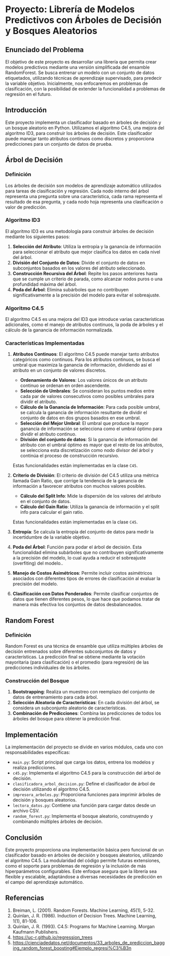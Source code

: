 # Proyecto: Librería de Modelos Predictivos con Árboles de Decisión y Bosques Aleatorios

## Enunciado del Problema

El objetivo de este proyecto es desarrollar una librería que permita crear modelos predictivos mediante una versión simplificada del ensamble RandomForest. Se busca entrenar un modelo con un conjunto de datos etiquetados, utilizando técnicas de aprendizaje supervisado, para predecir la variable objetivo. Inicialmente, nos enfocaremos en problemas de clasificación, con la posibilidad de extender la funcionalidad a problemas de regresión en el futuro.

## Introducción

Este proyecto implementa un clasificador basado en árboles de decisión y un bosque aleatorio en Python. Utilizamos el algoritmo C4.5, una mejora del algoritmo ID3, para construir los árboles de decisión. Este clasificador puede manejar tanto atributos continuos como discretos y proporciona predicciones para un conjunto de datos de prueba.

## Árbol de Decisión

### Definición

Los árboles de decisión son modelos de aprendizaje automático utilizados para tareas de clasificación y regresión. Cada nodo interno del árbol representa una pregunta sobre una característica, cada rama representa el resultado de esa pregunta, y cada nodo hoja representa una clasificación o valor de predicción.

### Algoritmo ID3

El algoritmo ID3 es una metodología para construir árboles de decisión mediante los siguientes pasos:

1. **Selección del Atributo**: Utiliza la entropía y la ganancia de información para seleccionar el atributo que mejor clasifica los datos en cada nivel del árbol.
2. **División del Conjunto de Datos**: Divide el conjunto de datos en subconjuntos basados en los valores del atributo seleccionado.
3. **Construcción Recursiva del Árbol**: Repite los pasos anteriores hasta que se cumple un criterio de parada, como alcanzar nodos puros o una profundidad máxima del árbol.
4. **Poda del Árbol**: Elimina subárboles que no contribuyen significativamente a la precisión del modelo para evitar el sobreajuste.

### Algoritmo C4.5

El algoritmo C4.5 es una mejora del ID3 que introduce varias características adicionales, como el manejo de atributos continuos, la poda de árboles y el cálculo de la ganancia de información normalizada.

### Características Implementadas

1. **Atributos Continuos**: El algoritmo C4.5 puede manejar tanto atributos categóricos como continuos. Para los atributos continuos, se busca el umbral que maximiza la ganancia de información, dividiendo así el atributo en un conjunto de valores discretos.
    - **Ordenamiento de Valores**: Los valores únicos de un atributo continuo se ordenan en orden ascendente.
    - **Selección de Umbrales**: Se consideran los puntos medios entre cada par de valores consecutivos como posibles umbrales para dividir el atributo.
    - **Cálculo de la Ganancia de Información**: Para cada posible umbral, se calcula la ganancia de información resultante de dividir el conjunto de datos en dos grupos basados en ese umbral.
    - **Selección del Mejor Umbral**: El umbral que produce la mayor ganancia de información se selecciona como el umbral óptimo para dividir el atributo continuo.
    - **División del conjunto de datos**: Si la ganancia de información del atributo con el umbral óptimo es mayor que el resto de los atributos, se selecciona esta discretización como nodo divisor del árbol y continúa el proceso de construcción recursivo.
      
    Estas funcionalidades están implementadas en la clase `C45`.

2. **Criterio de División**: El criterio de división del C4.5 utiliza una métrica llamada Gain Ratio, que corrige la tendencia de la ganancia de información a favorecer atributos con muchos valores posibles.
    - **Cálculo del Split Info**: Mide la dispersión de los valores del atributo en el conjunto de datos.
    - **Cálculo del Gain Ratio**: Utiliza la ganancia de información y el split info para calcular el gain ratio.

    Estas funcionalidades están implementadas en la clase `C45`.

3. **Entropía**: Se calcula la entropía del conjunto de datos para medir la incertidumbre de la variable objetivo.

4. **Poda del Árbol**: Función para podar el árbol de decisión. Esta funcionalidad elimina subárboles que no contribuyen significativamente a la precisión del modelo, lo cual ayuda a reducir el sobreajuste (overfiting) del modelo..
5. **Manejo de Costos Asimétricos**: Permite incluir costos asimétricos asociados con diferentes tipos de errores de clasificación al evaluar la precisión del modelo.
6. **Clasificación con Datos Ponderados**: Permite clasificar conjuntos de datos que tienen diferentes pesos, lo que hace que podamos tratar de manera más efectiva los conjuntos de datos desbalanceados.

## Random Forest

### Definición

Random Forest es una técnica de ensamble que utiliza múltiples árboles de decisión entrenados sobre diferentes subconjuntos de datos y características. La predicción final se obtiene mediante la votación mayoritaria (para clasificación) o el promedio (para regresión) de las predicciones individuales de los árboles.

### Construcción del Bosque

1. **Bootstrapping**: Realiza un muestreo con reemplazo del conjunto de datos de entrenamiento para cada árbol.
2. **Selección Aleatoria de Características**: En cada división del árbol, se considera un subconjunto aleatorio de características.
3. **Combinación de Predicciones**: Combina las predicciones de todos los árboles del bosque para obtener la predicción final.

## Implementación

La implementación del proyecto se divide en varios módulos, cada uno con responsabilidades específicas:

- `main.py`: Script principal que carga los datos, entrena los modelos y realiza predicciones.
- `c45.py`: Implementa el algoritmo C4.5 para la construcción del árbol de decisión.
- `clasificadora_arbol_decision.py`: Define el clasificador de árbol de decisión utilizando el algoritmo C4.5.
- `impresora_arboles.py`: Proporciona funciones para imprimir árboles de decisión y bosques aleatorios.
- `lectora_datos.py`: Contiene una función para cargar datos desde un archivo CSV.
- `random_forest.py`: Implementa el bosque aleatorio, construyendo y combinando múltiples árboles de decisión.

## Conclusión

Este proyecto proporciona una implementación básica pero funcional de un clasificador basado en árboles de decisión y bosques aleatorios, utilizando el algoritmo C4.5. La modularidad del código permite futuras extensiones, como el soporte para problemas de regresión y la inclusión de más hiperparámetros configurables. Este enfoque asegura que la librería sea flexible y escalable, adaptándose a diversas necesidades de predicción en el campo del aprendizaje automático.

## Referencias

1. Breiman, L. (2001). Random Forests. Machine Learning, 45(1), 5-32.
2. Quinlan, J. R. (1986). Induction of Decision Trees. Machine Learning, 1(1), 81-106.
3. Quinlan, J. R. (1993). C4.5: Programs for Machine Learning. Morgan Kaufmann Publishers.
4. https://uc-r.github.io/regression_trees
5. https://cienciadedatos.net/documentos/33_arboles_de_prediccion_bagging_random_forest_boosting#Ejemplo_regresi%C3%B3n
